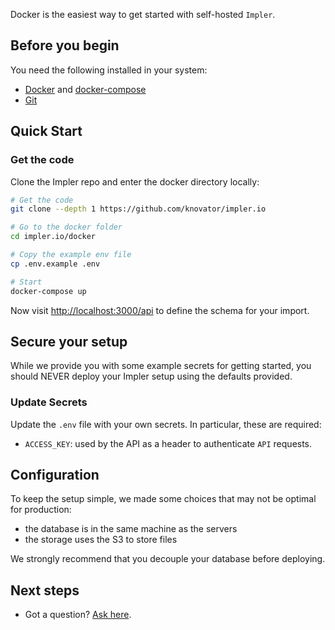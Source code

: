 
Docker is the easiest way to get started with self-hosted `Impler`.

## Before you begin

You need the following installed in your system:

- [Docker](https://docs.docker.com/engine/install/) and [docker-compose](https://docs.docker.com/compose/install/)
- [Git](https://git-scm.com/downloads)

## Quick Start

### Get the code

Clone the Impler repo and enter the docker directory locally:

```sh
# Get the code
git clone --depth 1 https://github.com/knovator/impler.io

# Go to the docker folder
cd impler.io/docker

# Copy the example env file
cp .env.example .env

# Start
docker-compose up
```

Now visit [http://localhost:3000/api](http://localhost:3000/api) to define the schema for your import.


## Secure your setup

While we provide you with some example secrets for getting started, you should NEVER deploy your Impler setup using the defaults provided.

### Update Secrets

Update the `.env` file with your own secrets. In particular, these are required:

- `ACCESS_KEY`: used by the API as a header to authenticate `API` requests.

## Configuration

To keep the setup simple, we made some choices that may not be optimal for production:

- the database is in the same machine as the servers
- the storage uses the S3 to store files

We strongly recommend that you decouple your database before deploying.

## Next steps

- Got a question? [Ask here](https://github.com/knovator/impler.io/discussions).
